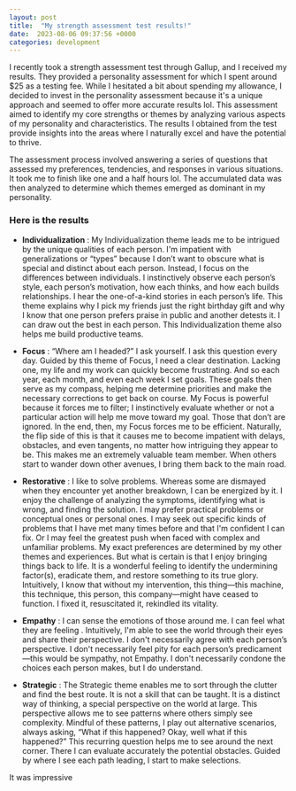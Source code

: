 ```yaml
---
layout: post
title:  "My strength assessment test results!"
date:  2023-08-06 09:37:56 +0000
categories: development
---
```


I recently took a strength assessment test through Gallup, and I received my results. They provided a personality assessment for which I spent around $25 as a testing fee. While I hesitated a bit about spending my allowance, I decided to invest in the personality assessment because it's a unique approach and seemed to offer more accurate results lol. This assessment aimed to identify my core strengths or themes by analyzing various aspects of my personality and characteristics. The results I obtained from the test provide insights into the areas where I naturally excel and have the potential to thrive.

The assessment process involved answering a series of questions that assessed my preferences, tendencies, and responses in various situations. It took me to finish like one and a half hours lol. The accumulated data was then analyzed to determine which themes emerged as dominant in my personality.

### Here is the results

- **Individualization** : My Individualization theme leads me to be intrigued by the unique qualities of each person. I'm impatient with generalizations or “types” because I don’t want to obscure what is special and distinct about each person. Instead, I focus on the differences between individuals. I instinctively observe each person’s style, each person’s motivation, how each thinks, and how each builds relationships. I hear the one-of-a-kind stories in each person’s life. This theme explains why I pick my friends just the right birthday gift and why I know that one person prefers praise in public and another detests it. I can draw out the best in each person. This Individualization theme also helps me build productive teams.

- **Focus** : “Where am I headed?” I ask yourself. I ask this question every day. Guided by this theme of Focus, I need a clear destination. Lacking one, my life and my work can quickly become frustrating. And so each year, each month, and even each week I set goals. These goals then serve as my compass, helping me determine priorities and make the necessary corrections to get back on course. My Focus is powerful because it forces me to filter; I instinctively evaluate whether or not a particular action will help me move toward my goal. Those that don’t are ignored. In the end, then, my Focus forces me to be efficient. Naturally, the flip side of this is that it causes me to become impatient with delays, obstacles, and even tangents, no matter how intriguing they appear to be. This makes me an extremely valuable team member. When others start to wander down other avenues, I bring them back to the main road.
- **Restorative** : I like to solve problems. Whereas some are dismayed when they encounter yet another breakdown, I can be energized by it. I enjoy the challenge of analyzing the symptoms, identifying what is wrong, and finding the solution. I may prefer practical problems or conceptual ones or personal ones. I may seek out specific kinds of problems that I have met many times before and that I'm confident I can fix. Or I may feel the greatest push when faced with complex and unfamiliar problems. My exact preferences are determined by my other themes and experiences. But what is certain is that I enjoy bringing things back to life. It is a wonderful feeling to identify the undermining factor(s), eradicate them, and restore something to its true glory. Intuitively, I know that without my intervention, this thing—this machine, this technique, this person, this company—might have ceased to function. I fixed it, resuscitated it, rekindled its vitality.

- **Empathy** : I can sense the emotions of those around me. I can feel what they are feeling . Intuitively, I'm able to see the world through their eyes and share their perspective. I don't necessarily agree with each person’s perspective. I don't necessarily feel pity for each person’s predicament—this would be sympathy, not Empathy. I don't necessarily condone the choices each person makes, but I do understand.

- **Strategic** : The Strategic theme enables me to sort through the clutter and find the best route. It is not a skill that can be taught. It is a distinct way of thinking, a special perspective on the world at large. This perspective allows me to see patterns where others simply see complexity. Mindful of these patterns, I play out alternative scenarios, always asking, “What if this happened? Okay, well what if this happened?” This recurring question helps me to see around the next corner. There I can evaluate accurately the potential obstacles. Guided by where I see each path leading, I start to make selections.

It was impressive
